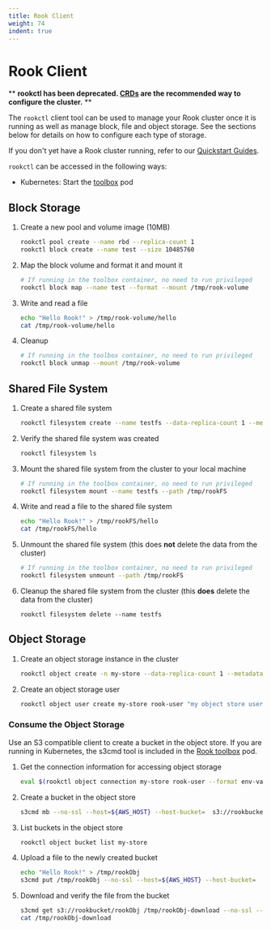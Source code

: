```yaml
---
title: Rook Client
weight: 74
indent: true
---
```


# Rook Client

** **rookctl has been deprecated. [CRDs](crds.md) are the recommended way to configure the cluster.** **

The `rookctl` client tool can be used to manage your Rook cluster once it is running as well as manage block, file and object storage.  See the sections below for details on how to configure each type of storage.

If you don't yet have a Rook cluster running, refer to our [Quickstart Guides](../README.md#quickstart-guides).

`rookctl` can be accessed in the following ways:

- Kubernetes: Start the [toolbox](toolbox.md) pod

## Block Storage

1. Create a new pool and volume image (10MB)

    ```bash
    rookctl pool create --name rbd --replica-count 1
    rookctl block create --name test --size 10485760
    ```

1. Map the block volume and format it and mount it

    ```bash
    # If running in the toolbox container, no need to run privileged
    rookctl block map --name test --format --mount /tmp/rook-volume
    ```

1. Write and read a file

    ```bash
    echo "Hello Rook!" > /tmp/rook-volume/hello
    cat /tmp/rook-volume/hello
    ```

1. Cleanup

    ```bash
    # If running in the toolbox container, no need to run privileged
    rookctl block unmap --mount /tmp/rook-volume
    ```

## Shared File System

1. Create a shared file system

    ```bash
    rookctl filesystem create --name testfs --data-replica-count 1 --metadata-replica-count 1
    ```

1. Verify the shared file system was created

   ```bash
   rookctl filesystem ls
   ```

1. Mount the shared file system from the cluster to your local machine

   ```bash
   # If running in the toolbox container, no need to run privileged
   rookctl filesystem mount --name testfs --path /tmp/rookFS
   ```

1. Write and read a file to the shared file system

   ```bash
   echo "Hello Rook!" > /tmp/rookFS/hello
   cat /tmp/rookFS/hello
   ```

1. Unmount the shared file system (this does **not** delete the data from the cluster)

   ```bash
   # If running in the toolbox container, no need to run privileged
   rookctl filesystem unmount --path /tmp/rookFS
   ```

1. Cleanup the shared file system from the cluster (this **does** delete the data from the cluster)

   ```
   rookctl filesystem delete --name testfs
   ```

## Object Storage

1. Create an object storage instance in the cluster

   ```bash
   rookctl object create -n my-store --data-replica-count 1 --metadata-replica-count 1
   ```

1. Create an object storage user

   ```bash
   rookctl object user create my-store rook-user "my object store user"
   ```

### Consume the Object Storage

Use an S3 compatible client to create a bucket in the object store. If you are running in Kubernetes,
the s3cmd tool is included in the [Rook toolbox](toolbox.md) pod.

1. Get the connection information for accessing object storage

   ```bash
   eval $(rookctl object connection my-store rook-user --format env-var)
   ```

1. Create a bucket in the object store

   ```bash
   s3cmd mb --no-ssl --host=${AWS_HOST} --host-bucket=  s3://rookbucket
   ```

1. List buckets in the object store

   ```bash
   rookctl object bucket list my-store
   ```

1. Upload a file to the newly created bucket

   ```bash
   echo "Hello Rook!" > /tmp/rookObj
   s3cmd put /tmp/rookObj --no-ssl --host=${AWS_HOST} --host-bucket=  s3://rookbucket
   ```

1. Download and verify the file from the bucket

   ```bash
   s3cmd get s3://rookbucket/rookObj /tmp/rookObj-download --no-ssl --host=${AWS_HOST} --host-bucket=
   cat /tmp/rookObj-download
   ```
